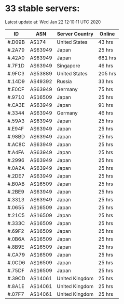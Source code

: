 # 33 stable servers:

Latest update at: Wed Jan 22 12:10:11 UTC 2020

| ID | ASN | Server Country | Online |
| -- | --- | -------------- | ------ |
| #.D09B | AS174 | United States | 43 hrs |
| #.2A79 | AS63949 | Japan | 25 hrs |
| #.42A0 | AS63949 | Japan | 681 hrs |
| #.7F1D | AS63949 | Singapore | 46 hrs |
| #.9FC3 | AS53889 | United States | 205 hrs |
| #.14D9 | AS49392 | Russia | 33 hrs |
| #.E0CF | AS63949 | Germany | 75 hrs |
| #.9710 | AS16509 | Japan | 25 hrs |
| #.CA3E | AS63949 | Japan | 91 hrs |
| #.3344 | AS63949 | Germany | 46 hrs |
| #.59A3 | AS63949 | Japan | 25 hrs |
| #.E94F | AS63949 | Japan | 25 hrs |
| #.98BD | AS63949 | Japan | 25 hrs |
| #.AC8C | AS63949 | Japan | 25 hrs |
| #.A4FA | AS63949 | Japan | 25 hrs |
| #.2996 | AS63949 | Japan | 25 hrs |
| #.0A2A | AS63949 | Japan | 25 hrs |
| #.2DE7 | AS63949 | Japan | 25 hrs |
| #.B0AB | AS16509 | Japan | 25 hrs |
| #.2BE9 | AS63949 | Japan | 25 hrs |
| #.3313 | AS63949 | Japan | 25 hrs |
| #.0655 | AS16509 | Japan | 25 hrs |
| #.21C5 | AS16509 | Japan | 25 hrs |
| #.333C | AS16509 | Japan | 25 hrs |
| #.69F2 | AS16509 | Japan | 25 hrs |
| #.0B6A | AS16509 | Japan | 25 hrs |
| #.8B9E | AS16509 | Japan | 25 hrs |
| #.CA79 | AS16509 | Japan | 25 hrs |
| #.0CD6 | AS16509 | Japan | 25 hrs |
| #.75DF | AS16509 | Japan | 25 hrs |
| #.39CD | AS14061 | United Kingdom | 25 hrs |
| #.8A1E | AS14061 | United Kingdom | 25 hrs |
| #.07F7 | AS14061 | United Kingdom | 25 hrs |

